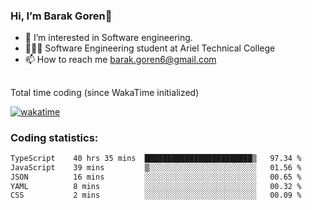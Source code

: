 ###  Hi, I’m Barak Goren👋
- 👀 I’m interested in Software engineering.
- 👨🏼‍🎓 Software Engineering student at Ariel Technical College
- 📫 How to reach me barak.goren6@gmail.com
##
Total time coding (since WakaTime initialized)

[![wakatime](https://wakatime.com/badge/user/5cc5ec80-a806-4ca2-a704-db29274e48cd.svg)](https://wakatime.com/@5cc5ec80-a806-4ca2-a704-db29274e48cd)

   
### Coding statistics:

<!--START_SECTION:waka-->

```txt
TypeScript    40 hrs 35 mins  ████████████████████████▒   97.34 %
JavaScript    39 mins         ▒░░░░░░░░░░░░░░░░░░░░░░░░   01.56 %
JSON          16 mins         ░░░░░░░░░░░░░░░░░░░░░░░░░   00.65 %
YAML          8 mins          ░░░░░░░░░░░░░░░░░░░░░░░░░   00.32 %
CSS           2 mins          ░░░░░░░░░░░░░░░░░░░░░░░░░   00.09 %
```

<!--END_SECTION:waka-->

<!---
barakgoren/barakgoren is a ✨ special ✨ repository because its `README.md` (this file) appears on your GitHub profile.
You can click the Preview link to take a look at your changes.
--->
